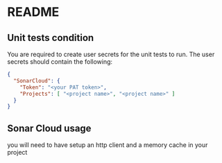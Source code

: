 # README

## Unit tests condition

You are required to create user secrets for the unit tests to run. The user secrets should contain the following:

```json
{
  "SonarCloud": {
    "Token": "<your PAT token>",
    "Projects": [ "<project name>", "<project name>" ]
  }
}
```

## Sonar Cloud usage

you will need to have setup an http client and a memory cache in your project